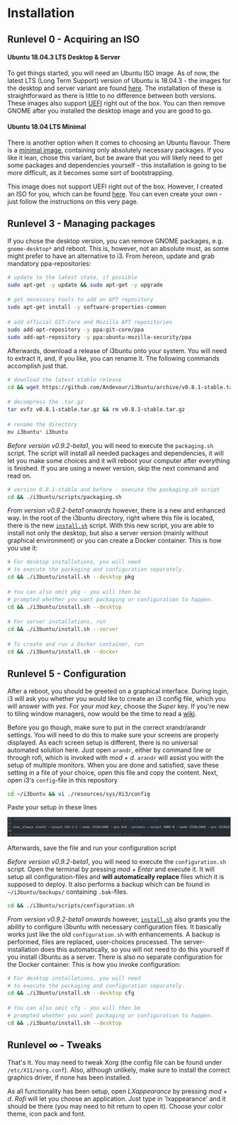 # Installation

[//]: # (Explains the installation process of i3buntu)
[//]: # (version 0.9.3)

## Runlevel 0 - Acquiring an ISO

#### Ubuntu 18.04.3 LTS Desktop & Server

To get things started, you will need an Ubuntu ISO image. As of now, the latest LTS (Long Term Support) version of Ubuntu is 18.04.3 - the images for the desktop and server variant are found [here](http://releases.ubuntu.com/18.04/). The installation of these is straightforward as there is little to no difference between both versions. These images also support [UEFI](https://wiki.archlinux.org/index.php/Unified_Extensible_Firmware_Interface) right out of the box. You can then remove GNOME after you installed the desktop image and you are good to go.

#### Ubuntu 18.04 LTS Minimal

There is another option when it comes to choosing an Ubuntu flavour. There is a [minimal image](https://help.ubuntu.com/community/Installation/MinimalCD), containing only absolutely necessary packages. If you like it lean, chose this variant, but be aware that you will likely need to get some packages and dependencies yourself - this installation is going to be more difficult, as it becomes some sort of bootstrapping.

This image does not support UEFI right out of the box. However, I created an ISO for you, which can be found [here](https://github.com/aendeavour/Ubuntu-18.04-LTS-Minimal-UEFI-NetInstaller). You can even create your own - just follow the instructions on this very page.

## Runlevel 3 - Managing packages

If you chose the desktop version, you can remove GNOME packages, e.g. `gnome-desktop*` and reboot. This is, however, not an absolute must, as some might prefer to have an alternative to i3. From hereon, update and grab mandatory ppa-repositories:

``` BASH
# update to the latest state, if possible
sudo apt-get -y update && sudo apt-get -y upgrade

# get necessary tools to add an APT repository
sudo apt-get install -y software-properties-common

# add official GIT-Core and Mozilla APT repositories
sudo add-apt-repository -y ppa:git-core/ppa
sudo add-apt-repository -y ppa:ubuntu-mozilla-security/ppa
```

Afterwards, download a release of i3buntu onto your system. You will need to extract  it, and, if you like, you can rename it. The following commands accomplish just that.

``` BASH
# download the latest stable release
cd && wget https://github.com/Andevour/i3buntu/archive/v0.8.1-stable.tar.gz

# decompress the .tar.gz
tar xvfz v0.8.1-stable.tar.gz && rm v0.8.1-stable.tar.gz

# rename the directory
mv i3buntu* i3buntu
```

_Before version v0.9.2-beta1_, you will need to execute the `packaging.sh` script. The script will install all needed packages and dependencies, it will let you make some choices and it will reboot your computer after everything is finished. If you are using a newer version, skip the next command and read on.

``` BASH
# version 0.8.1-stable and before - execute the packaging.sh script
cd && ./i3buntu/scripts/packaging.sh
```

_From version v0.9.2-beta1 onwards_ however, there is a new and enhanced way. In the root of the i3buntu directory, right where this file is located, there is the new [`install.sh`](./install.sh) script. With this new script, you are able to install not only the desktop, but also a server version (mainly without graphical environment) or you can create a Docker container. This is how you use it:

``` BASH
# For desktop installations, you will need
# to execute the packaging and configuration separately.
cd && ./i3buntu/install.sh --desktop pkg

# You can also omit pkg - you will then be
# prompted whether you want packaging or configuration to happen.
cd && ./i3buntu/install.sh --desktop

# For server installations, run
cd && ./i3buntu/install.sh --server

# To create and run a Docker container, run
cd && ./i3buntu/install.sh --docker
```

## Runlevel 5 - Configuration

After a reboot, you should be greeted on a graphical interface. During login, i3 will ask you whether you would like to create an i3 config file, which you will answer with _yes_. For your _mod key_, choose the _Super_ key. If you're new to tiling window managers, now would be the time to read a [wiki](https://wiki.archlinux.org/index.php/I3).

Before you go though, make sure to put in the correct xrandr/arandr settings. You will need to do this to make sure your screens are properly displayed. As each screen setup is different, there is no universal automated solution here. Just open `arandr`, either by command line or through rofi, which is invoked with _mod + d_. `arandr` will assist you with the setup of multiple monitors. When you are done and satisfied, save these setting in a file of your choice, open this file and copy the content. Next, open i3's `config`-file in this repository

``` BASH
cd ~/i3buntu && vi ./resources/sys/Xi3/config
```

Paste your setup in these lines

![xrandr settings](resources/doc/xrandr_settings.png)

Afterwards, save the file and run your configuration script

_Before version v0.9.2-beta1_, you will need to execute the `configuration.sh` script. Open the terminal by pressing _mod + Enter_ and execute it. It will setup all configuration-files and **will automatically replace** files which it is supposed to deploy. It also performs a backup which can be found in `~/i3buntu/backups/` containing `.bak`-files.

``` BASH
cd && ./i3buntu/scripts/configuration.sh
```

_From version v0.9.2-beta1 onwards_ however, [`install.sh`](./install.sh) also grants you the ability to configure i3buntu with necessary configuration files. It basically works just like the old `configuration.sh` with enhancements. A backup is performed, files are replaced, user-choices processed. The server-installation does this automatically, so you will not need to do this yourself if you install i3buntu as a server. There is also no separate configuration for the Docker container. This is how you invoke configuration:

``` BASH
# For desktop installations, you will need
# to execute the packaging and configuration separately.
cd && ./i3buntu/install.sh --desktop cfg

# You can also omit cfg - you will then be
# prompted whether you want packaging or configuration to happen.
cd && ./i3buntu/install.sh --desktop
```

## Runlevel ∞ - Tweaks

That's it. You may need to tweak Xorg (the config file can be found under `/etc/X11/xorg.conf`). Also, although unlikely, make sure to install the correct graphics driver, if none has been installed.

As all functionality has been setup, open *LXappearance* by pressing _mod + d_. _Rofi_ will let you choose an application. Just type in 'lxappearance' and it should be there (you may need to hit return to open it). Choose your color theme, icon pack and font.
